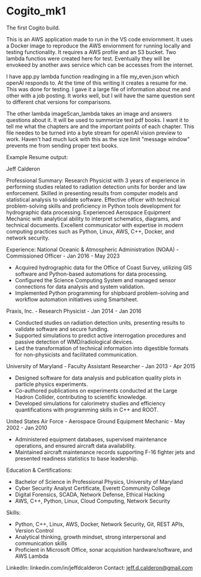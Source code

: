 # Cogito_mk1
The first Cogito build. 

This is an AWS application made to run in the VS code enviornment. It uses a Docker image to reproduce the AWS enviornment for running locally and testing functionality. It requires a AWS profile and an S3 bucket. Two lambda functios were created here for test. Eventually they will be envokeed by another aws service which can be accesses from the internet. 

I have app.py lambda function readinging in a file my_even.json which openAI responds to. At the time of this writing it creates a resume for me. This was done for testing. I gave it a large file of information about me and other with a job posting. It works well, but I will have the same question sent to different chat versions for comparisons. 

The other lambda imageScan_lambda takes an image and answers questions about it. It will be used to summerize text pdf books. I want it to tell me what the chapters are and the important points of each chapter. This file needes to be turned into a byte stream for openAI vision preview to work. Haven't had much luck with this as the size limit "message window" prevents me from sending proper text books.

Example Resume output:

Jeff Calderon

Professional Summary:
Research Physicist with 3 years of experience in performing studies related to radiation detection units for border and law enforcement.
 Skilled in presenting results from computer models and statistical analysis to validate software. Effective officer with technical 
 problem-solving skills and proficiency in Python tools development for hydrographic data processing. Experienced Aerospace Equipment Mechanic 
 with analytical ability to interpret schematics, diagrams, and technical documents. Excellent communicator with expertise in modern computing 
 practices such as Python, Linux, AWS, C++, Docker, and network security.

Experience:
National Oceanic & Atmospheric Administration (NOAA) - Commissioned Officer - Jan 2016 - May 2023
- Acquired hydrographic data for the Office of Coast Survey, utilizing GIS software and Python-based automations for data processing.
- Configured the Science Computing System and managed sensor connections for data analysis and system validation.
- Implemented Python programming for shipboard problem-solving and workflow automation initiatives using Smartsheet.

Praxis, Inc. - Research Physicist - Jan 2014 - Jan 2016
- Conducted studies on radiation detection units, presenting results to validate software and secure funding.
- Supported simulations to predict active interrogation procedures and passive detection of WMD/radiological devices.
- Led the transformation of technical information into digestible formats for non-physicists and facilitated communication.

University of Maryland - Faculty Assistant Researcher - Jan 2013 - Apr 2015
- Designed software for data analysis and publication quality plots in particle physics experiments.
- Co-authored publications on experiments conducted at the Large Hadron Collider, contributing to scientific knowledge.
- Developed simulations for calorimetry studies and efficiency quantifications with programming skills in C++ and ROOT.

United States Air Force - Aerospace Ground Equipment Mechanic - May 2002 - Jan 2010
- Administered equipment databases, supervised maintenance operations, and ensured aircraft data availability.
- Maintained aircraft maintenance records supporting F-16 fighter jets and presented readiness statistics to base leadership.

Education & Certifications:
- Bachelor of Science in Professional Physics, University of Maryland
- Cyber Security Analyst Certificate, Everett Community College
- Digital Forensics, SCADA, Network Defense, Ethical Hacking
- AWS, C++, Python, Linux, Cloud Computing, Network Security

Skills:
- Python, C++, Linux, AWS, Docker, Network Security, Git, REST APIs, Version Control
- Analytical thinking, growth mindset, strong interpersonal and communication skills
- Proficient in Microsoft Office, sonar acquisition hardware/software, and AWS Lambda

LinkedIn: linkedin.com/in/jeffdcalderon
Contact: jeff.d.calderon@gmail.com
